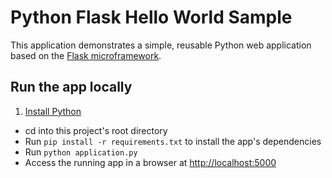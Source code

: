 # Python Flask Hello World Sample

This application demonstrates a simple, reusable Python web application based on the [Flask microframework](http://flask.pocoo.org/).

## Run the app locally

1. [Install Python][]
+ cd into this project's root directory
+ Run `pip install -r requirements.txt` to install the app's dependencies
+ Run `python application.py`
+ Access the running app in a browser at <http://localhost:5000>

[Install Python]: https://www.python.org/downloads/
